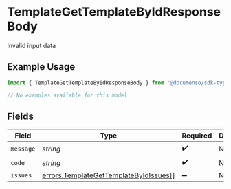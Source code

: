 # TemplateGetTemplateByIdResponseBody

Invalid input data

## Example Usage

```typescript
import { TemplateGetTemplateByIdResponseBody } from "@documenso/sdk-typescript/models/errors";

// No examples available for this model
```

## Fields

| Field                                                                                          | Type                                                                                           | Required                                                                                       | Description                                                                                    |
| ---------------------------------------------------------------------------------------------- | ---------------------------------------------------------------------------------------------- | ---------------------------------------------------------------------------------------------- | ---------------------------------------------------------------------------------------------- |
| `message`                                                                                      | *string*                                                                                       | :heavy_check_mark:                                                                             | N/A                                                                                            |
| `code`                                                                                         | *string*                                                                                       | :heavy_check_mark:                                                                             | N/A                                                                                            |
| `issues`                                                                                       | [errors.TemplateGetTemplateByIdIssues](../../models/errors/templategettemplatebyidissues.md)[] | :heavy_minus_sign:                                                                             | N/A                                                                                            |